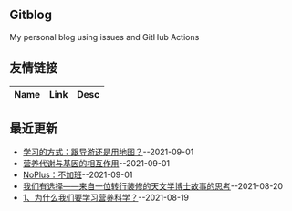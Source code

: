 ## Gitblog
My personal blog using issues and GitHub Actions
## 友情链接
| Name | Link | Desc | 
 | ---- | ---- | ---- |
## 最近更新
- [学习的方式：跟导游还是用地图？](https://github.com/nuanhuo17/HangDa-blog/issues/7)--2021-09-01
- [营养代谢与基因的相互作用](https://github.com/nuanhuo17/HangDa-blog/issues/6)--2021-09-01
- [NoPlus：不加班](https://github.com/nuanhuo17/HangDa-blog/issues/5)--2021-09-01
- [我们有选择——来自一位转行装修的天文学博士故事的思考](https://github.com/nuanhuo17/HangDa-blog/issues/4)--2021-08-20
- [1、为什么我们要学习营养科学？](https://github.com/nuanhuo17/HangDa-blog/issues/3)--2021-08-19

